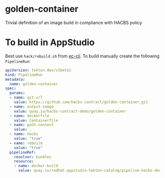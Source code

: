 # golden-container
Trivial definition of an image build in compliance with HACBS policy

# To build in AppStudio

Best use `hack/rebuild.sh` from [ec-cli](https://github.com/hacbs-contract/ec-cli). To build manually create the following `PipelineRun`:

```yaml
apiVersion: tekton.dev/v1beta1
kind: PipelineRun
metadata:
  name: golden-container
spec:
  params:
  - name: git-url
    value: https://github.com/hacbs-contract/golden-container.git
  - name: output-image
    value: quay.io/hacbs-contract-demo/golden-container
  - name: dockerfile
    value: Containerfile
  - name: path-context
    value: .
  - name: hacbs
    value: "true"
  - name: rebuild
    value: "true"
  pipelineRef:
    resolver: bundles
    resource:
    - name: docker-build
      value: quay.io/redhat-appstudio-tekton-catalog/pipeline-hacbs-docker-build:devel
```

